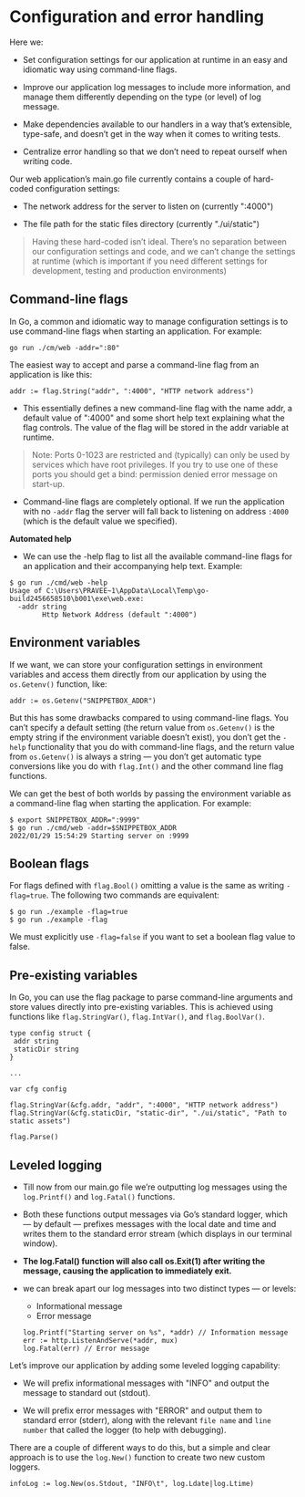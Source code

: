 # Configuration and error handling

Here we:

- Set configuration settings for our application at runtime in an easy and idiomatic way
using command-line flags.

- Improve our application log messages to include more information, and manage them
differently depending on the type (or level) of log message.

- Make dependencies available to our handlers in a way that’s extensible, type-safe, and
doesn’t get in the way when it comes to writing tests.

- Centralize error handling so that we don’t need to repeat ourself when writing code.

Our web application’s main.go file currently contains a couple of hard-coded configuration
settings:

- The network address for the server to listen on (currently ":4000")

- The file path for the static files directory (currently "./ui/static")

> Having these hard-coded isn’t ideal. There’s no separation between our configuration
settings and code, and we can’t change the settings at runtime (which is important if you
need different settings for development, testing and production environments)


## Command-line flags

In Go, a common and idiomatic way to manage configuration settings is to use command-line
flags when starting an application. For example:
```
go run ./cm/web -addr=":80"
```

The easiest way to accept and parse a command-line flag from an application is like this:
```
addr := flag.String("addr", ":4000", "HTTP network address")
```
- This essentially defines a new command-line flag with the name addr, a default value of
":4000" and some short help text explaining what the flag controls. The value of the flag will
be stored in the addr variable at runtime.

>Note: Ports 0-1023 are restricted and (typically) can only be used by services which have
root privileges. If you try to use one of these ports you should get a
bind: permission denied error message on start-up.

- Command-line flags are completely optional. If we run the application with no
`-addr` flag the server will fall back to listening on address `:4000` (which is the default value we
specified).

**Automated help**

- We can use the -help flag to list all the available command-line
flags for an application and their accompanying help text.
Example:
```
$ go run ./cmd/web -help
Usage of C:\Users\PRAVEE~1\AppData\Local\Temp\go-build2456658510\b001\exe\web.exe:
  -addr string
        Http Network Address (default ":4000")
```

## Environment variables

If we want, we can store your configuration settings in environment variables and access
them directly from our application by using the `os.Getenv()` function, like:

```
addr := os.Getenv("SNIPPETBOX_ADDR")
```
But this has some drawbacks compared to using command-line flags. You can’t specify a
default setting (the return value from `os.Getenv()` is the empty string if the environment
variable doesn’t exist), you don’t get the `-help` functionality that you do with command-line
flags, and the return value from `os.Getenv()` is always a string — you don’t get automatic
type conversions like you do with `flag.Int()` and the other command line flag functions.


We can get the best of both worlds by passing the environment variable as a
command-line flag when starting the application. For example:
```
$ export SNIPPETBOX_ADDR=":9999"
$ go run ./cmd/web -addr=$SNIPPETBOX_ADDR
2022/01/29 15:54:29 Starting server on :9999
```

## Boolean flags
For flags defined with `flag.Bool()` omitting a value is the same as writing `-flag=true`. The
following two commands are equivalent:
```
$ go run ./example -flag=true
$ go run ./example -flag
```

We must explicitly use `-flag=false` if you want to set a boolean flag value to false.


## Pre-existing variables

 In Go, you can use the flag package to parse command-line arguments and store values directly into pre-existing variables. This is achieved using functions like `flag.StringVar()`, `flag.IntVar()`, and `flag.BoolVar()`. 

 ```
 type config struct {
  addr string
  staticDir string
}

...

var cfg config

flag.StringVar(&cfg.addr, "addr", ":4000", "HTTP network address")
flag.StringVar(&cfg.staticDir, "static-dir", "./ui/static", "Path to static assets")

flag.Parse()
 ```



## Leveled logging

- Till now from our main.go file we’re outputting log messages using the `log.Printf()` and
`log.Fatal()` functions.

- Both these functions output messages via Go’s standard logger, which — by default —
prefixes messages with the local date and time and writes them to the standard error stream
(which displays in our terminal window).

- **The log.Fatal() function will also call
os.Exit(1) after writing the message, causing the application to immediately exit.**

- we can break apart our log messages into two distinct types — or levels:
  - Informational message
  - Error message
  ```
  log.Printf("Starting server on %s", *addr) // Information message
  err := http.ListenAndServe(*addr, mux)
  log.Fatal(err) // Error message
  ```


Let’s improve our application by adding some leveled logging capability:
  - We will prefix informational messages with "INFO" and output the message to standard
out (stdout).

  - We will prefix error messages with "ERROR" and output them to standard error (stderr),
along with the relevant `file name` and `line number` that called the logger (to help with
debugging).

There are a couple of different ways to do this, but a simple and clear approach is to use the
`log.New()` function to create two new custom loggers.

```
infoLog := log.New(os.Stdout, "INFO\t", log.Ldate|log.Ltime)
```